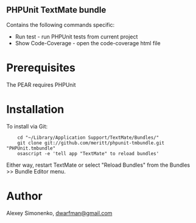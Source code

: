 PHPUnit TextMate bundle
--------------------

Contains the following commands specific:

* Run test - run PHPUnit tests from current project
* Show Code-Coverage - open the code-coverage html file

Prerequisites
=============

The PEAR requires PHPUnit

Installation
============

To install via Git:

		cd "~/Library/Application Support/TextMate/Bundles/"
		git clone git://github.com/meritt/phpunit-tmbundle.git "PHPUnit.tmbundle"
		osascript -e 'tell app "TextMate" to reload bundles'

Either way, restart TextMate or select "Reload Bundles" from the Bundles >> Bundle Editor menu.

Author
======

Alexey Simonenko, dwarfman@gmail.com